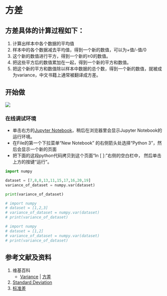 # 方差

## 方差具体的计算过程如下：
1. 计算出样本中各个数据的平均值
2. 样本中的各个数据减去平均值，得到一个新的数值，可以为+值/-值/0
3. 这个新的数值进行平方，得到一个新的≥0的数值。
4. 把这些平方后的数值累加在一起，得到一个新的平方和数值。
5. 把这个新的平方和数值除以样本中数据的总个数，得到一个新的数值，就被成为variance，中文书籍上通常被翻译成方差。 

## 开始做

![](/images/统计/基本概念/方差/1a.jpg)

### 在线调试环境

- 单击右方的[Jupyter Notebook](https://mybinder.org/v2/gh/ipython/ipython-in-depth/master?filepath=binder/Index.ipynb)，稍后在浏览器里会显示Jupyter Notebook的运行环境。
- 在File的第一个下拉菜单“New Notebook” 的右侧箭头处选择“Python 3”，然后会显示一个新的页面
- 把下面的这段python代码拷贝到这个页面“In [ ]:”右侧的空白栏中， 然后单击上方的按键“运行”。

```python
import numpy

dataset = [7,8,8,13,11,15,17,16,20,19]
variance_of_dataset = numpy.var(dataset)

print(variance_of_dataset)

# import numpy
# dataset = [1,2,3]
# variance_of_dataset = numpy.var(dataset)
# print(variance_of_dataset)

# import numpy
# dataset = [1,2]
# variance_of_dataset = numpy.var(dataset)
# print(variance_of_dataset)
```

## 参考文献及资料

1. 维基百科
	- [Variance](https://en.wikipedia.org/wiki/Variance) | [方差](https://zh.wikipedia.org/wiki/方差) 
2. [Standard Deviation](https://www.w3schools.com/python/python_ml_standard_deviation.asp)
3. [标准差](https://www.w3school.com.cn/python/python_ml_standard_deviation.asp)
